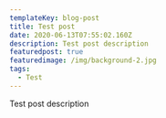 ```yaml
---
templateKey: blog-post
title: Test post
date: 2020-06-13T07:55:02.160Z
description: Test post description
featuredpost: true
featuredimage: /img/background-2.jpg
tags:
  - Test
---
```

Test post description